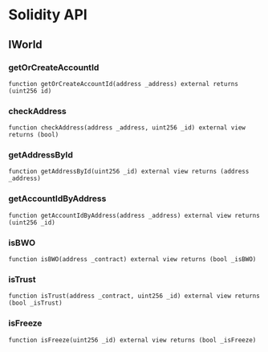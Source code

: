 # Solidity API

## IWorld

### getOrCreateAccountId

```solidity
function getOrCreateAccountId(address _address) external returns (uint256 id)
```

### checkAddress

```solidity
function checkAddress(address _address, uint256 _id) external view returns (bool)
```

### getAddressById

```solidity
function getAddressById(uint256 _id) external view returns (address _address)
```

### getAccountIdByAddress

```solidity
function getAccountIdByAddress(address _address) external view returns (uint256 _id)
```

### isBWO

```solidity
function isBWO(address _contract) external view returns (bool _isBWO)
```

### isTrust

```solidity
function isTrust(address _contract, uint256 _id) external view returns (bool _isTrust)
```

### isFreeze

```solidity
function isFreeze(uint256 _id) external view returns (bool _isFreeze)
```

